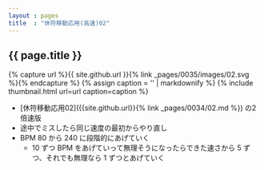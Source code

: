 ```yaml
---
layout : pages
title  : "休符移動応用(高速)02"
---
```


## {{ page.title }}

{% capture url %}{{ site.github.url }}{% link _pages/0035/images/02.svg %}{% endcapture %}
{% assign caption = '' | markdownify %}
{% include thumbnail.html url=url caption=caption %}

* [休符移動応用02]({{site.github.url}}{% link _pages/0034/02.md %}) の2倍速版
* 途中でミスしたら同じ速度の最初からやり直し
* BPM 80 から 240 に段階的にあげていく
  * 10 ずつ BPM をあげていって無理そうになったらできた速さから 5 ずつ、それでも無理なら 1 ずつとあげていく
